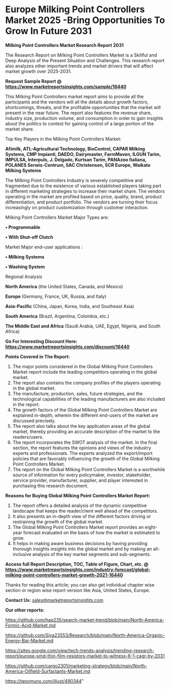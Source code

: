 # Europe Milking Point Controllers Market 2025 -Bring Opportunities To Grow In Future 2031

<strong>Milking Point Controllers Market Research Report 2031</strong>

The Research Report on Milking Point Controllers Market is a Skillful and Deep Analysis of the Present Situation and Challenges. This research report also analyzes other important trends and market drivers that will affect market growth over 2025-2031.

<strong>Request Sample Report @ <a href=https://www.marketreportsinsights.com/sample/16440>https://www.marketreportsinsights.com/sample/16440</a></strong>

This Milking Point Controllers market report aims to provide all the participants and the vendors will all the details about growth factors, shortcomings, threats, and the profitable opportunities that the market will present in the near future. The report also features the revenue share, industry size, production volume, and consumption in order to gain insights about the politics to contest for gaining control of a large portion of the market share.

Top Key Players in the Milking Point Controllers Market:

<strong>Afimilk, ATL-Agricultural Technology, BioControl, CAPAR Milking Systems, CMP Impianti, DAEDO, Dairymaster, FarmMaven, ILGUN Tarim, IMPULSA, Interpuls, J. Delgado, Kurtsan Tarim, PANAzoo Italiana, POLANES Serwis-Centrum, SAC Christensen, SCR Europe, Waikato Milking Systems</strong>

The Milking Point Controllers Industry is severely competitive and fragmented due to the existence of various established players taking part in different marketing strategies to increase their market share. The vendors operating in the market are profiled based on price, quality, brand, product differentiation, and product portfolio. The vendors are turning their focus increasingly on product customization through customer interaction.

Milking Point Controllers Market Major Types are:

<strong>• Programmable

• With Shut-off Clutch</strong>

Market Major end-user applications :

<strong>• Milking Systems

• Washing System</strong>

Regional Analysis

</u><strong><b>North America</b></strong> (the United States, Canada, and Mexico)

<strong><b>Europe </b></strong>(Germany, France, UK, Russia, and Italy)

<strong><b>Asia-Pacific</b></strong> (China, Japan, Korea, India, and Southeast Asia)

<strong><b>South America</b></strong> (Brazil, Argentina, Colombia, etc.)

<strong><b>The Middle East and Africa</b></strong> (Saudi Arabia, UAE, Egypt, Nigeria, and South Africa)

<strong>Go For Interesting Discount Here: <a href=https://www.marketreportsinsights.com/discount/16440>https://www.marketreportsinsights.com/discount/16440</a></strong>

<strong>Points Covered in The Report:</strong>
<ol>
  <li>The major points considered in the Global Milking Point Controllers Market report include the leading competitors operating in the global market.</li>
  <li>The report also contains the company profiles of the players operating in the global market.</li>
  <li>The manufacture, production, sales, future strategies, and the technological capabilities of the leading manufacturers are also included in the report.</li>
  <li>The growth factors of the Global Milking Point Controllers Market are explained in-depth, wherein the different end-users of the market are discussed precisely.</li>
  <li>The report also talks about the key application areas of the global market, thereby providing an accurate description of the market to the readers/users.</li>
  <li>The report incorporates the SWOT analysis of the market. In the final section, the report features the opinions and views of the industry experts and professionals. The experts analyzed the export/import policies that are favorably influencing the growth of the Global Milking Point Controllers Market.</li>
  <li>The report on the Global Milking Point Controllers Market is a worthwhile source of information for every policymaker, investor, stakeholder, service provider, manufacturer, supplier, and player interested in purchasing this research document.</li>
</ol>
<strong>Reasons for Buying Global Milking Point Controllers Market Report:</strong>

<ol>
  <li>The report offers a detailed analysis of the dynamic competitive landscape that keeps the reader/client well ahead of the competitors.</li>
  <li>It also presents an in-depth view of the different factors driving or restraining the growth of the global market.</li>
  <li>The Global Milking Point Controllers Market report provides an eight-year forecast evaluated on the basis of how the market is estimated to grow.</li>
  <li>It helps in making aware business decisions by having providing thorough insights insights into the global market and by making an all-inclusive analysis of the key market segments and sub-segments.</li>
</ol>
<strong>Access full Report Description, TOC, Table of Figure, Chart, etc. @ <a href=https://www.marketreportsinsights.com/industry-forecast/global-milking-point-controllers-market-growth-2021-16440>https://www.marketreportsinsights.com/industry-forecast/global-milking-point-controllers-market-growth-2021-16440</a></strong>


Thanks for reading this article; you can also get individual chapter wise section or region wise report version like Asia, United States, Europe.

<strong>Contact Us:</strong>
sales@marketreportsinsights.com

<strong>Our other reports:</strong>

<a href=https://github.com/haq235/search-market-trend/blob/main/North-America-Formic-Acid-Market.md>https://github.com/haq235/search-market-trend/blob/main/North-America-Formic-Acid-Market.md</a>

<a href=https://github.com/Siya23553/Research/blob/main/North-America-Organic-Energy-Bar-Market.md>https://github.com/Siya23553/Research/blob/main/North-America-Organic-Energy-Bar-Market.md</a>

<a href=https://sites.google.com/view/tech-trends-analysis/trending-research-report/europe-smd-thin-film-resistors-market-to-witness-6-1-cagr-by-2031>https://sites.google.com/view/tech-trends-analysis/trending-research-report/europe-smd-thin-film-resistors-market-to-witness-6-1-cagr-by-2031</a>

<a href=https://github.com/cargo2301/marketing-strategy/blob/main/North-America-Oilfield-Surfactants-Market.md>https://github.com/cargo2301/marketing-strategy/blob/main/North-America-Oilfield-Surfactants-Market.md</a>

<a href=https://tanomuno.com/illust/490344>https://tanomuno.com/illust/490344</a>"
